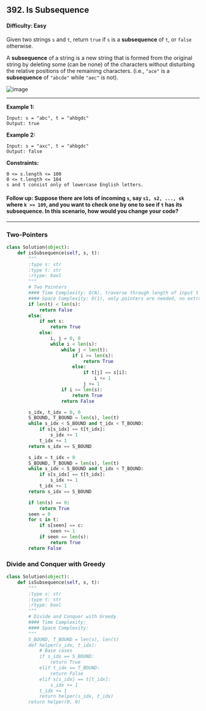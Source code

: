 ## 392. Is Subsequence

#### Difficulty: Easy

Given two strings ```s``` and ```t```, return ```true``` if ```s``` is a __subsequence__ of ```t```, or ```false``` otherwise.

A __subsequence__ of a string is a new string that is formed from the original string by deleting some (can be none) of the characters without disturbing the relative positions of the remaining characters. (i.e., ```"ace"``` is a __subsequence__ of ```"abcde"``` while ```"aec"``` is not).

![image](https://user-images.githubusercontent.com/35042430/205380949-977ed83a-4f51-44f1-86d3-6411153715d2.png)

---

__Example 1:__
```
Input: s = "abc", t = "ahbgdc"
Output: true
```

__Example 2:__
```
Input: s = "axc", t = "ahbgdc"
Output: false
```

__Constraints:__
```
0 <= s.length <= 100
0 <= t.length <= 104
s and t consist only of lowercase English letters.
```

#### Follow up: Suppose there are lots of incoming ```s```, say ```s1, s2, ..., sk``` where ```k >= 109```, and you want to check one by one to see if ```t``` has its subsequence. In this scenario, how would you change your code?

---

### Two-Pointers

```Python
class Solution(object):
    def isSubsequence(self, s, t):
        """
        :type s: str
        :type t: str
        :rtype: bool
        """
        # Two Pointers
        #### Time Complexity: O(N), traverse through length of input t but iterate though length t and length s at the same time
        #### Space Complexity: O(1), only pointers are needed, no extra space required
        if len(t) < len(s):
            return False
        else:
            if not s:
                return True
            else:
                i, j = 0, 0
                while i < len(s):
                    while j < len(t):
                        if i >= len(s):
                            return True
                        else:
                            if t[j] == s[i]:
                                i += 1
                            j += 1
                    if i >= len(s):
                        return True
                    return False
```

```Python
        s_idx, t_idx = 0, 0
        S_BOUND, T_BOUND = len(s), len(t)
        while s_idx < S_BOUND and t_idx < T_BOUND:
            if s[s_idx] == t[t_idx]:
                s_idx += 1
            t_idx += 1
        return s_idx == S_BOUND
```

```Python
        s_idx = t_idx = 0
        S_BOUND, T_BOUND = len(s), len(t)
        while s_idx < S_BOUND and t_idx < T_BOUND:
            if s[s_idx] == t[t_idx]:
                s_idx += 1
            t_idx += 1
        return s_idx == S_BOUND
```

```Python
        if len(s) == 0:
            return True
        seen = 0
        for c in t:
            if s[seen] == c:
                seen += 1
            if seen == len(s):
                return True
        return False
```

### Divide and Conquer with Greedy

```Python
class Solution(object):
    def isSubsequence(self, s, t):
        """
        :type s: str
        :type t: str
        :rtype: bool
        """
        # Divide and Conquer with Greedy
        #### Time Complexity:
        #### Space Complexity:
        """
        S_BOUND, T_BOUND = len(s), len(t)
        def helper(s_idx, t_idx):
            # Base cases
            if s_idx == S_BOUND:
                return True
            elif t_idx == T_BOUND:
                return False
            elif s[s_idx] == t[t_idx]:
                s_idx += 1
            t_idx += 1
            return helper(s_idx, t_idx)
        return helper(0, 0)
```
